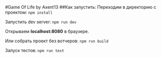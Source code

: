 #Game Of Life by Axent13
##Как запустить:
Переходим в директорию с проектом:
`npm install`

Запустить dev server:
`npm run dev`

Открываем **localhost:8080** в браузере.

Или собрать проект без вотчеров:
`npm run build`

Запуск тестов:
`npm run test`